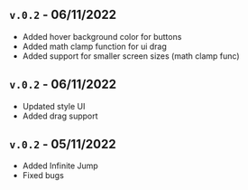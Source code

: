 ## <code>v.0.2</code> - 06/11/2022
- Added hover background color for buttons
- Added math clamp function for ui drag
- Added support for smaller screen sizes (math clamp func)

## <code>v.0.2</code> - 06/11/2022
- Updated style UI
- Added drag support

## <code>v.0.2</code> - 05/11/2022
- Added Infinite Jump
- Fixed bugs
